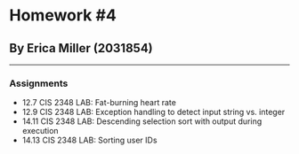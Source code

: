 # Homework #4
## By Erica Miller (2031854)

---

### Assignments

- 12.7 CIS 2348 LAB: Fat-burning heart rate
- 12.9 CIS 2348 LAB: Exception handling to detect input string vs. integer
- 14.11 CIS 2348 LAB: Descending selection sort with output during execution
- 14.13 CIS 2348 LAB: Sorting user IDs